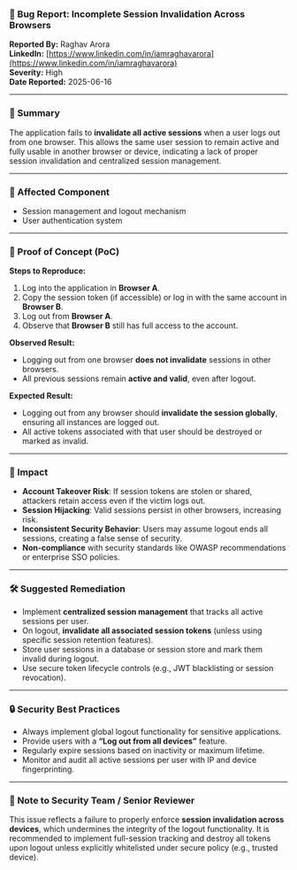 ### 🐞 Bug Report: Incomplete Session Invalidation Across Browsers

**Reported By:** Raghav Arora  
**LinkedIn:** [https://www.linkedin.com/in/iamraghavarora](https://www.linkedin.com/in/iamraghavarora)  
**Severity:** High  
**Date Reported:** 2025-06-16

---

### 📄 Summary

The application fails to **invalidate all active sessions** when a user logs out from one browser. This allows the same user session to remain active and fully usable in another browser or device, indicating a lack of proper session invalidation and centralized session management.

---

### 📌 Affected Component

- Session management and logout mechanism
- User authentication system

---

### 🚨 Proof of Concept (PoC)

**Steps to Reproduce:**

1. Log into the application in **Browser A**.
2. Copy the session token (if accessible) or log in with the same account in **Browser B**.
3. Log out from **Browser A**.
4. Observe that **Browser B** still has full access to the account.

**Observed Result:**

- Logging out from one browser **does not invalidate** sessions in other browsers.
- All previous sessions remain **active and valid**, even after logout.

**Expected Result:**

- Logging out from any browser should **invalidate the session globally**, ensuring all instances are logged out.
- All active tokens associated with that user should be destroyed or marked as invalid.

---

### 🎯 Impact

- **Account Takeover Risk**: If session tokens are stolen or shared, attackers retain access even if the victim logs out.
- **Session Hijacking**: Valid sessions persist in other browsers, increasing risk.
- **Inconsistent Security Behavior**: Users may assume logout ends all sessions, creating a false sense of security.
- **Non-compliance** with security standards like OWASP recommendations or enterprise SSO policies.

---

### 🛠️ Suggested Remediation

- Implement **centralized session management** that tracks all active sessions per user.
- On logout, **invalidate all associated session tokens** (unless using specific session retention features).
- Store user sessions in a database or session store and mark them invalid during logout.
- Use secure token lifecycle controls (e.g., JWT blacklisting or session revocation).

---

### 🔒 Security Best Practices

- Always implement global logout functionality for sensitive applications.
- Provide users with a **“Log out from all devices”** feature.
- Regularly expire sessions based on inactivity or maximum lifetime.
- Monitor and audit all active sessions per user with IP and device fingerprinting.

---

### 🙏 Note to Security Team / Senior Reviewer

This issue reflects a failure to properly enforce **session invalidation across devices**, which undermines the integrity of the logout functionality. It is recommended to implement full-session tracking and destroy all tokens upon logout unless explicitly whitelisted under secure policy (e.g., trusted device).

